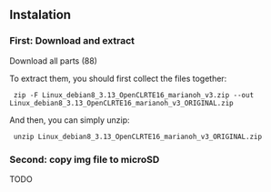 
## Instalation

### First: Download and extract

Download all parts (88)


To extract them, you should first collect the files together:
``` 
 zip -F Linux_debian8_3.13_OpenCLRTE16_marianoh_v3.zip --out Linux_debian8_3.13_OpenCLRTE16_marianoh_v3_ORIGINAL.zip
```

And then, you can simply unzip:
```
 unzip Linux_debian8_3.13_OpenCLRTE16_marianoh_v3_ORIGINAL.zip
```


### Second: copy img file to microSD

TODO
